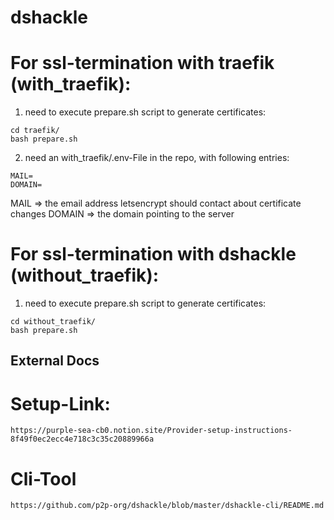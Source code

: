 # dshackle


# For ssl-termination with traefik (with_traefik):

1) need to execute prepare.sh script to generate certificates:
```
cd traefik/
bash prepare.sh
```

2) need an with_traefik/.env-File in the repo, with following entries:
```
MAIL=
DOMAIN=
```
MAIL => the email address letsencrypt should contact about certificate changes
DOMAIN => the domain pointing to the server


# For ssl-termination with dshackle (without_traefik):

1) need to execute prepare.sh script to generate certificates:
```
cd without_traefik/
bash prepare.sh
```


## External Docs

# Setup-Link:
```
https://purple-sea-cb0.notion.site/Provider-setup-instructions-8f49f0ec2ecc4e718c3c35c20889966a
```

# Cli-Tool
```
https://github.com/p2p-org/dshackle/blob/master/dshackle-cli/README.md
```